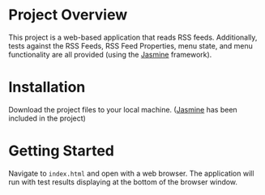 # Project Overview
This project is a web-based application that reads RSS feeds. Additionally, tests against the RSS Feeds, RSS Feed Properties, menu state, and menu functionality are all provided (using the [Jasmine](http://jasmine.github.io/) framework).


# Installation
Download the project files to your local machine. ([Jasmine](http://jasmine.github.io/) has been included in the project)


# Getting Started
Navigate to `index.html` and open with a web browser. The application will run with test results displaying at the bottom of the browser window.
